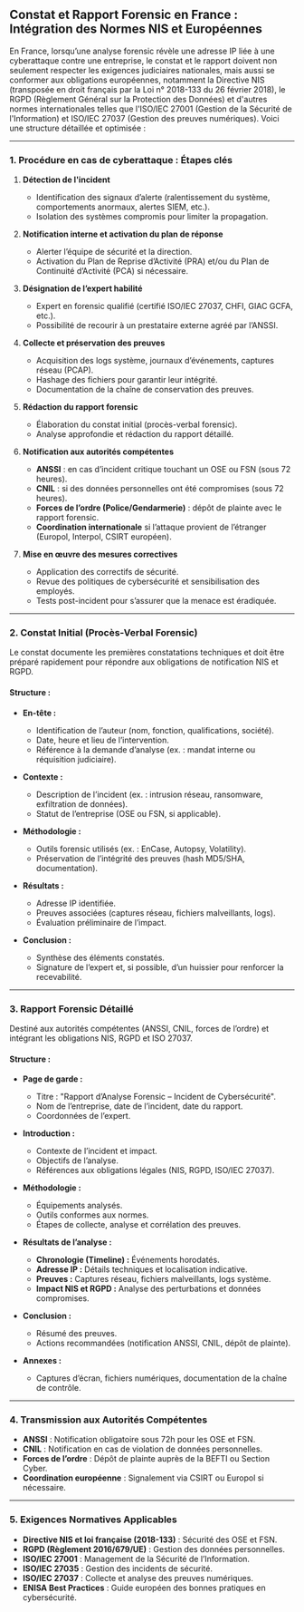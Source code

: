 ## **Constat et Rapport Forensic en France : Intégration des Normes NIS et Européennes**

En France, lorsqu’une analyse forensic révèle une adresse IP liée à une cyberattaque contre une entreprise, le constat et le rapport doivent non seulement respecter les exigences judiciaires nationales, mais aussi se conformer aux obligations européennes, notamment la Directive NIS (transposée en droit français par la Loi n° 2018-133 du 26 février 2018), le RGPD (Règlement Général sur la Protection des Données) et d'autres normes internationales telles que l'ISO/IEC 27001 (Gestion de la Sécurité de l'Information) et ISO/IEC 27037 (Gestion des preuves numériques). Voici une structure détaillée et optimisée :

---

### **1. Procédure en cas de cyberattaque : Étapes clés**

1. **Détection de l'incident**
   - Identification des signaux d’alerte (ralentissement du système, comportements anormaux, alertes SIEM, etc.).
   - Isolation des systèmes compromis pour limiter la propagation.
   
2. **Notification interne et activation du plan de réponse**
   - Alerter l’équipe de sécurité et la direction.
   - Activation du Plan de Reprise d’Activité (PRA) et/ou du Plan de Continuité d’Activité (PCA) si nécessaire.
   
3. **Désignation de l’expert habilité**
   - Expert en forensic qualifié (certifié ISO/IEC 27037, CHFI, GIAC GCFA, etc.).
   - Possibilité de recourir à un prestataire externe agréé par l’ANSSI.
   
4. **Collecte et préservation des preuves**
   - Acquisition des logs système, journaux d’événements, captures réseau (PCAP).
   - Hashage des fichiers pour garantir leur intégrité.
   - Documentation de la chaîne de conservation des preuves.
   
5. **Rédaction du rapport forensic**
   - Élaboration du constat initial (procès-verbal forensic).
   - Analyse approfondie et rédaction du rapport détaillé.
   
6. **Notification aux autorités compétentes**
   - **ANSSI** : en cas d’incident critique touchant un OSE ou FSN (sous 72 heures).
   - **CNIL** : si des données personnelles ont été compromises (sous 72 heures).
   - **Forces de l’ordre (Police/Gendarmerie)** : dépôt de plainte avec le rapport forensic.
   - **Coordination internationale** si l’attaque provient de l’étranger (Europol, Interpol, CSIRT européen).

7. **Mise en œuvre des mesures correctives**
   - Application des correctifs de sécurité.
   - Revue des politiques de cybersécurité et sensibilisation des employés.
   - Tests post-incident pour s’assurer que la menace est éradiquée.

---

### **2. Constat Initial (Procès-Verbal Forensic)**  
Le constat documente les premières constatations techniques et doit être préparé rapidement pour répondre aux obligations de notification NIS et RGPD.

#### **Structure :**
- **En-tête :**
  - Identification de l’auteur (nom, fonction, qualifications, société).
  - Date, heure et lieu de l’intervention.
  - Référence à la demande d’analyse (ex. : mandat interne ou réquisition judiciaire).

- **Contexte :**
  - Description de l’incident (ex. : intrusion réseau, ransomware, exfiltration de données).
  - Statut de l’entreprise (OSE ou FSN, si applicable).

- **Méthodologie :**
  - Outils forensic utilisés (ex. : EnCase, Autopsy, Volatility).
  - Préservation de l’intégrité des preuves (hash MD5/SHA, documentation).

- **Résultats :**
  - Adresse IP identifiée.
  - Preuves associées (captures réseau, fichiers malveillants, logs).
  - Évaluation préliminaire de l’impact.

- **Conclusion :**
  - Synthèse des éléments constatés.
  - Signature de l’expert et, si possible, d’un huissier pour renforcer la recevabilité.

---

### **3. Rapport Forensic Détaillé**  
Destiné aux autorités compétentes (ANSSI, CNIL, forces de l’ordre) et intégrant les obligations NIS, RGPD et ISO 27037.

#### **Structure :**
- **Page de garde :**
  - Titre : "Rapport d’Analyse Forensic – Incident de Cybersécurité".
  - Nom de l’entreprise, date de l’incident, date du rapport.
  - Coordonnées de l’expert.

- **Introduction :**
  - Contexte de l’incident et impact.
  - Objectifs de l’analyse.
  - Références aux obligations légales (NIS, RGPD, ISO/IEC 27037).

- **Méthodologie :**
  - Équipements analysés.
  - Outils conformes aux normes.
  - Étapes de collecte, analyse et corrélation des preuves.

- **Résultats de l’analyse :**
  - **Chronologie (Timeline) :** Événements horodatés.
  - **Adresse IP :** Détails techniques et localisation indicative.
  - **Preuves :** Captures réseau, fichiers malveillants, logs système.
  - **Impact NIS et RGPD :** Analyse des perturbations et données compromises.

- **Conclusion :**
  - Résumé des preuves.
  - Actions recommandées (notification ANSSI, CNIL, dépôt de plainte).

- **Annexes :**
  - Captures d’écran, fichiers numériques, documentation de la chaîne de contrôle.

---

### **4. Transmission aux Autorités Compétentes**
- **ANSSI** : Notification obligatoire sous 72h pour les OSE et FSN.
- **CNIL** : Notification en cas de violation de données personnelles.
- **Forces de l’ordre** : Dépôt de plainte auprès de la BEFTI ou Section Cyber.
- **Coordination européenne** : Signalement via CSIRT ou Europol si nécessaire.

---

### **5. Exigences Normatives Applicables**
- **Directive NIS et loi française (2018-133)** : Sécurité des OSE et FSN.
- **RGPD (Règlement 2016/679/UE)** : Gestion des données personnelles.
- **ISO/IEC 27001** : Management de la Sécurité de l’Information.
- **ISO/IEC 27035** : Gestion des incidents de sécurité.
- **ISO/IEC 27037** : Collecte et analyse des preuves numériques.
- **ENISA Best Practices** : Guide européen des bonnes pratiques en cybersécurité.
